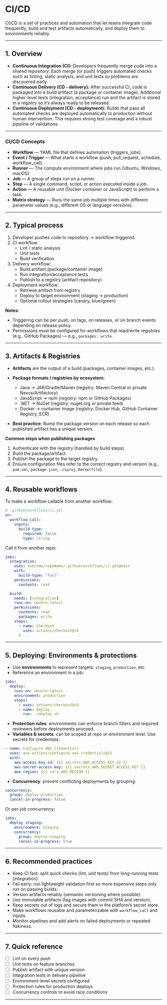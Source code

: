 # CI/CD 

CI/CD is a set of practices and automation that let teams integrate code frequently, build and test artifacts automatically, and deploy them to environments reliably.

---

## 1. Overview

- **Continuous Integration (CI):** Developers frequently merge code into a shared repository. Each merge (or push) triggers automated checks such as linting, static analysis, and unit tests so problems are discovered early.
- **Continuous Delivery (CD - delivery):** After successful CI, code is packaged into a build artifact (a package or container image). Additional higher-level tests (integration, acceptance) run and the artifact is stored in a registry so it’s always ready to be released.
- **Continuous Deployment (CD - deployment):** Builds that pass all automated checks are deployed automatically to production without human intervention. This requires strong test coverage and a robust pipeline of validations.

---

### CI/CD Concepts

- **Workflow** — YAML file that defines automation (triggers, jobs).
- **Event / Trigger** — What starts a workflow (push, pull_request, schedule, workflow_call).
- **Runner** — The compute environment where jobs run (Ubuntu, Windows, macOS).
- **Job** — A group of steps run on a runner.
- **Step** — A single command, script, or action executed inside a job.
- **Action** — A reusable unit (Docker container or JavaScript) to perform a task.
- **Matrix strategy** — Runs the same job multiple times with different parameter values (e.g., different OS or language versions).

---

## 2. Typical process

1. Developer pushes code to repository → workflow triggered.
2. CI workflow:
   - Lint / static analysis
   - Unit tests
   - Build verification
3. Delivery workflow:
   - Build artifact (package/container image)
   - Run integration/acceptance tests
   - Publish to a registry (artifact repository)
4. Deployment workflow:
   - Retrieve artifact from registry
   - Deploy to target environment (staging → production)
   - Optional rollout strategies (canary, blue/green)

**Notes:**
- Triggering can be per push, on tags, on releases, or on branch events depending on release policy.
- Permissions must be configured for workflows that read/write registries (e.g., GitHub Packages) — e.g., `packages: write`.

---

## 3. Artifacts & Registries

- **Artifacts** are the output of a build (packages, container images, etc.).
- **Package formats / registries by ecosystem:**
   
   - Java → JAR/Gradle/Maven (registry: Maven Central or private Nexus/Artifactory)
   - JavaScript → npm (registry: npm or GitHub Packages)
   - .NET → NuGet (registry: nuget.org or private feed)
   - Docker → container image (registry: Docker Hub, GitHub Container Registry, ECR)

- **Best practice:** Bump the package version on each release so each published artifact has a unique version.

**Common steps when publishing packages**

   1. Authenticate with the registry (handled by build steps).
   2. Build the package/artifact.
   3. Publish the package to the target registry.
   4. Ensure configuration files refer to the correct registry and version (e.g., `pom.xml`, `package.json`, `.csproj`, `Dockerfile`).

---

## 4. Reusable workflows

To make a workflow callable from another workflow:

```yaml
# .github/workflows/ci.yml
on:
  workflow_call:
    inputs:
      build-type:
        required: false
        type: string
```

Call it from another repo:

```yaml
jobs:
  integration:
    uses: usernme/repoName/.github/workflows/ci.yml@main
    with:
      build-type: "full"
    permissions:
      contents: read

  build:
    needs: [integration]
    runs-on: ubuntu-latest
    permissions:
      contents: read
      packages: write
    steps:
      - name: Checkout
        uses: actions/checkout@v4
      # ...
```

---

## 5. Deploying: Environments & protections

- Use **environments** to represent targets: `staging`, `production`, etc.
- Reference an environment in a job:

```yaml
jobs:
  deploy:
    runs-on: ubuntu-latest
    environment: production
    steps:
      - uses: actions/checkout@v4
      - name: Deploy
        run: ./deploy.sh
```

- **Protection rules**: environments can enforce branch filters and required reviewers before deployments proceed.
- **Variables & secrets**: can be scoped at repo or environment level. Use secrets for credentials:

```yaml
- name: Configure AWS Credentials
  uses: aws-actions/configure-aws-credentials@v2
  with:
    aws-access-key-id: ${{ secrets.AWS_ACCESS_KEY_ID }}
    aws-secret-access-key: ${{ secrets.AWS_SECRET_ACCESS_KEY }}
    aws-region: ${{ vars.AWS_REGION }}
```

- **Concurrency**: prevent conflicting deployments by grouping:

```yaml
concurrency:
  group: deploy-production
  cancel-in-progress: false
```

Or per-job concurrency:

```yaml
jobs:
  deploy_staging:
    environment: Staging
    concurrency:
      group: deploy-staging
      cancel-in-progress: true
```

---

## 6. Recommended practices

- Keep CI fast: split quick checks (lint, unit tests) from long-running tests (integration).
- Fail early: run lightweight validation first so more expensive steps only run on passing builds.
- Version artifacts reliably (semantic versioning where possible).
- Use immutable artifacts (tag images with commit SHA and version).
- Keep secrets out of logs and secure them in the platform’s secret store.
- Make workflows reusable and parameterizable with `workflow_call` and inputs.
- Monitor pipelines and add alerts on failed deployments or repeated flakiness.

---

## 7. Quick reference

- [ ] Lint on every push
- [ ] Unit tests on feature branches
- [ ] Publish artifact with unique version
- [ ] Integration tests in delivery pipeline
- [ ] Environment-level secrets configured
- [ ] Protection rules for production deploys
- [ ] Concurrency controls to avoid race conditions

---


